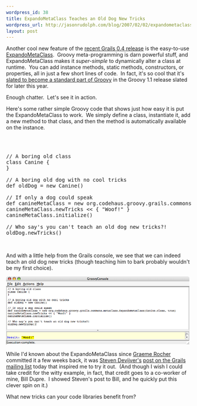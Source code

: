 ```yaml
--- 
wordpress_id: 38
title: ExpandoMetaClass Teaches an Old Dog New Tricks
wordpress_url: http://jasonrudolph.com/blog/2007/02/02/expandometaclass-teaches-an-old-dog-new-tricks/
layout: post
---
```

<p>Another cool new feature of the <a href="http://jasonrudolph.com/blog/2007/01/31/grails-04-hits-the-street/">recent Grails 0.4 release</a> is the easy-to-use <a href="http://grails.org/ExpandoMetaClass">ExpandoMetaClass</a>.&nbsp; Groovy meta-programming is darn powerful stuff, and ExpandoMetaClass makes it <em>super-simple</em> to dynamically alter a class at runtime.&nbsp; You can add instance methods, static methods, constructors, or properties, all in just a few short lines of code.&nbsp; In fact, it&#39;s so cool that it&#39;s <a href="http://docs.codehaus.org/display/GroovyJSR/GDC+3+report#GDC3report-ExpandoMetaClass">slated to become a standard part of Groovy</a> in the Groovy 1.1 release slated for later this year. &nbsp;</p> <p>Enough chatter.&nbsp; Let&#39;s see it in action.&nbsp;</p> Here&#39;s some rather simple Groovy code that shows just how easy it is put the ExpandoMetaClass to work. &nbsp;We simply define a class, instantiate it, add a new method to that class, and then the method is automatically available on the instance. 

<br/><br/>
<pre>
// A boring old class
class Canine {
}

// A boring old dog with no cool tricks
def oldDog = new Canine()

// If only a dog could speak
def canineMetaClass = new org.codehaus.groovy.grails.commons.metaclass.ExpandoMetaClass(Canine.class, true)
canineMetaClass.newTricks << { "Woof!" }
canineMetaClass.initialize()

// Who say's you can't teach an old dog new tricks?!
oldDog.newTricks()  
</pre>
<br/>

And with a little help from the Grails console, we see that we can indeed teach an old dog new tricks (though teaching him to bark probably wouldn&#39;t be my first choice).</p> <p><img src="/resources/20070202GrailsConsole.png" alt="Grails Console output" title="Grails Console output" width="500" /><br /> </p> <p>While I&#39;d known about the ExpandoMetaClass since <a href="http://graemerocher.blogspot.com/">Graeme Rocher</a>  committed it a few weeks back, it was <a href="http://devijvers.exblogs.com/">Steven Devijver&#39;s</a> <a href="http://www.nabble.com/Expando-methods%3A-how-to-get-hold-of-the-object-a-method-is-called-on-tf3162961.html">post on the Grails mailing list</a> today that inspired me to try it out.&nbsp; (And though I wish I could take credit for the witty example, in fact, that credit goes to a co-worker of mine, Bill Dupre.&nbsp; I showed Steven&#39;s post to Bill, and he quickly put this clever spin on it.)</p> <p>What new tricks can your code libraries benefit from?&nbsp;</p>
